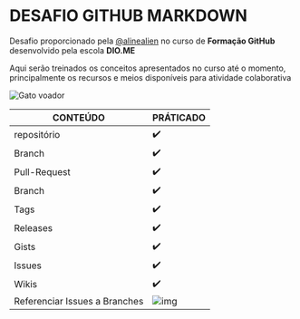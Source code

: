 # DESAFIO GITHUB MARKDOWN
Desafio proporcionado pela [@alinealien](https://github.com/alinealien) no curso de **Formação GitHub** desenvolvido pela escola **DIO.ME**

Aqui serão treinados os conceitos apresentados no curso até o momento, principalmente os recursos e meios disponíveis para atividade colaborativa

![Gato voador](https://media.giphy.com/headers/GitHub/w8ZJLtJbmuph.gif)

| CONTEÚDO | PRÁTICADO |
|----------|-----------|
| repositório | ✔️ |
| Branch | ✔️ |
| Pull-Request | ✔️ |
| Branch | ✔️ |
| Tags | ✔️ |
| Releases | ✔️ |
| Gists | ✔️ |
| Issues | ✔️ |
| Wikis | ✔️ |
| Referenciar Issues a Branches | ![img](https://assets.dio.me/uLPu3eOjZcdpcqOwnZyuH7ybkn-3gQZZorJOgHlCgkg/f:webp/h:320/q:70/w:450/L2NlcnRpZmljYXRlcy9jb3Zlci84VEQ3VkVOMy5qcGc) |

